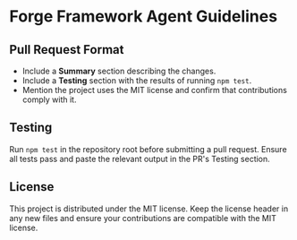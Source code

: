 # Forge Framework Agent Guidelines

## Pull Request Format
- Include a **Summary** section describing the changes.
- Include a **Testing** section with the results of running `npm test`.
- Mention the project uses the MIT license and confirm that contributions comply with it.

## Testing
Run `npm test` in the repository root before submitting a pull request. Ensure all tests pass and paste the relevant output in the PR's Testing section.

## License
This project is distributed under the MIT license. Keep the license header in any new files and ensure your contributions are compatible with the MIT license.
